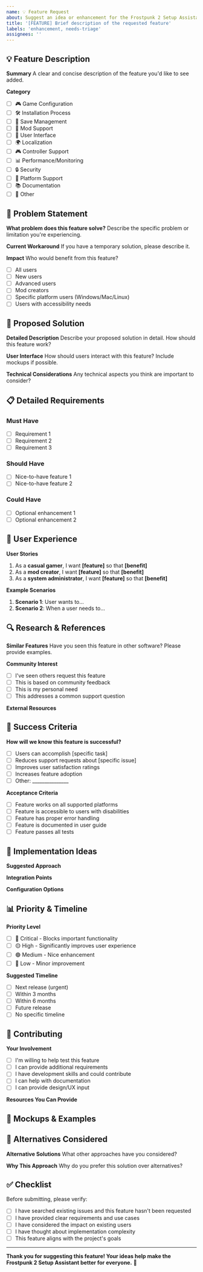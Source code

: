 ```yaml
---
name: 💡 Feature Request
about: Suggest an idea or enhancement for the Frostpunk 2 Setup Assistant
title: '[FEATURE] Brief description of the requested feature'
labels: 'enhancement, needs-triage'
assignees: ''
---
```


## 💡 Feature Description

**Summary**
A clear and concise description of the feature you'd like to see added.

**Category**
- [ ] 🎮 Game Configuration
- [ ] 🛠️ Installation Process
- [ ] 💾 Save Management
- [ ] 🔧 Mod Support
- [ ] 🎨 User Interface
- [ ] 🌍 Localization
- [ ] 🎮 Controller Support
- [ ] 📊 Performance/Monitoring
- [ ] 🔒 Security
- [ ] 📱 Platform Support
- [ ] 📚 Documentation
- [ ] 🔄 Other

## 🎯 Problem Statement

**What problem does this feature solve?**
Describe the specific problem or limitation you're experiencing.

**Current Workaround**
If you have a temporary solution, please describe it.

**Impact**
Who would benefit from this feature?
- [ ] All users
- [ ] New users
- [ ] Advanced users
- [ ] Mod creators
- [ ] Specific platform users (Windows/Mac/Linux)
- [ ] Users with accessibility needs

## 🚀 Proposed Solution

**Detailed Description**
Describe your proposed solution in detail. How should this feature work?

**User Interface**
How should users interact with this feature? Include mockups if possible.

**Technical Considerations**
Any technical aspects you think are important to consider?

## 📋 Detailed Requirements

### Must Have
<!-- Essential features that must be included -->
- [ ] Requirement 1
- [ ] Requirement 2
- [ ] Requirement 3

### Should Have
<!-- Important features but not critical -->
- [ ] Nice-to-have feature 1
- [ ] Nice-to-have feature 2

### Could Have
<!-- Features that would be nice but not essential -->
- [ ] Optional enhancement 1
- [ ] Optional enhancement 2

## 🎨 User Experience

**User Stories**
<!-- Write user stories in the format: "As a [user type], I want [feature] so that [benefit]" -->

1. As a **casual gamer**, I want **[feature]** so that **[benefit]**
2. As a **mod creator**, I want **[feature]** so that **[benefit]**
3. As a **system administrator**, I want **[feature]** so that **[benefit]**

**Example Scenarios**
<!-- Describe specific scenarios where this feature would be used -->

1. **Scenario 1**: User wants to...
2. **Scenario 2**: When a user needs to...

## 🔍 Research & References

**Similar Features**
Have you seen this feature in other software? Please provide examples.

**Community Interest**
- [ ] I've seen others request this feature
- [ ] This is based on community feedback
- [ ] This is my personal need
- [ ] This addresses a common support question

**External Resources**
<!-- Links to relevant documentation, discussions, or examples -->

## 🎯 Success Criteria

**How will we know this feature is successful?**
- [ ] Users can accomplish [specific task]
- [ ] Reduces support requests about [specific issue]
- [ ] Improves user satisfaction ratings
- [ ] Increases feature adoption
- [ ] Other: _______________

**Acceptance Criteria**
<!-- Specific, testable criteria for completion -->
- [ ] Feature works on all supported platforms
- [ ] Feature is accessible to users with disabilities
- [ ] Feature has proper error handling
- [ ] Feature is documented in user guide
- [ ] Feature passes all tests

## 🔧 Implementation Ideas

**Suggested Approach**
<!-- If you have technical suggestions, share them here -->

**Integration Points**
<!-- How should this feature integrate with existing functionality? -->

**Configuration Options**
<!-- What settings or customization should be available? -->

## 📊 Priority & Timeline

**Priority Level**
- [ ] 🔴 Critical - Blocks important functionality
- [ ] 🟡 High - Significantly improves user experience
- [ ] 🟢 Medium - Nice enhancement
- [ ] 🔵 Low - Minor improvement

**Suggested Timeline**
- [ ] Next release (urgent)
- [ ] Within 3 months
- [ ] Within 6 months
- [ ] Future release
- [ ] No specific timeline

## 🤝 Contributing

**Your Involvement**
- [ ] I'm willing to help test this feature
- [ ] I can provide additional requirements
- [ ] I have development skills and could contribute
- [ ] I can help with documentation
- [ ] I can provide design/UX input

**Resources You Can Provide**
<!-- What help can you offer to make this happen? -->

## 📸 Mockups & Examples

<!-- 
Add mockups, sketches, or examples here
You can drag and drop images or use the upload button
-->

## 🔄 Alternatives Considered

**Alternative Solutions**
What other approaches have you considered?

**Why This Approach**
Why do you prefer this solution over alternatives?

## ✅ Checklist

Before submitting, please verify:

- [ ] I have searched existing issues and this feature hasn't been requested
- [ ] I have provided clear requirements and use cases
- [ ] I have considered the impact on existing users
- [ ] I have thought about implementation complexity
- [ ] This feature aligns with the project's goals

---

**Thank you for suggesting this feature! Your ideas help make the Frostpunk 2 Setup Assistant better for everyone.** 🙏

<!-- 
💡 Pro tip: The more detailed and well-thought-out your request, 
the more likely it is to be implemented quickly!
--> 